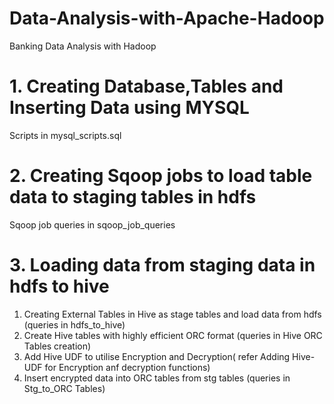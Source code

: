 # Data-Analysis-with-Apache-Hadoop
Banking Data Analysis with Hadoop

# 1. Creating Database,Tables and Inserting Data using MYSQL
Scripts in mysql_scripts.sql

# 2. Creating Sqoop jobs to load table data to staging tables in hdfs
Sqoop job queries in sqoop_job_queries

# 3. Loading data from staging data in hdfs to hive 
1. Creating External Tables in Hive as stage tables and load data from hdfs (queries in hdfs_to_hive)
2. Create Hive tables with highly efficient ORC format (queries in Hive ORC Tables creation)
3. Add Hive UDF to utilise Encryption and Decryption( refer Adding Hive-UDF for Encryption anf decryption functions)
4. Insert encrypted data into ORC tables from stg tables (queries in Stg_to_ORC Tables)



